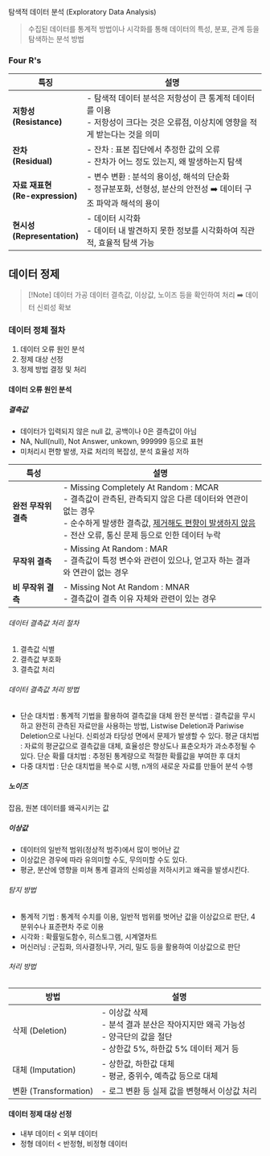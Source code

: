 탐색적 데이터 분석 (Exploratory Data Analysis)
> 수집된 데이터를 통계적 방법이나 시각화를 통해 데이터의 특성, 분포, 관계 등을 탐색하는 분석 방법

### Four R's
| 특징                            | 설명                                                                            |
| ----------------------------- | ----------------------------------------------------------------------------- |
| **저항성<br>(Resistance)**       | - 탐색적 데이터 분석은 저항성이 큰 통계적 데이터를 이용<br>- 저항성이 크다는 것은 오류점, 이상치에 영향을 적게 받는다는 것을 의미 |
| **잔차<br>(Residual)**          | - 잔차 : 표본 집단에서 추정한 값의 오류<br>- 잔차가 어느 정도 있는지, 왜 발생하는지 탐색                       |
| **자료 재표현<br>(Re-expression)** | - 변수 변환 : 분석의 용이성, 해석의 단순화<br>- 정규분포화, 선형성, 분산의 안전성 ➡️ 데이터 구조 파악과 해석의 용이      |
| **현시성<br>(Representation)**   | - 데이터 시각화<br>- 데이터 내 발견하지 못한 정보를 시각화하여 직관적, 효율적 탐색 가능                         |
## 데이터 정제

> [!Note] 데이터 가공
> 데이터 결측값, 이상값, 노이즈 등을 확인하여 처리 ➡️ 데이터 신뢰성 확보

### 데이터 정체 절차
1. 데이터 오류 원인 분석 
2. 정제 대상 선정
3. 정제 방법 결정 및 처리

#### 데이터 오류 원인 분석
##### 결측값
- 데이터가 입력되지 않은 null 값, 공백이나 0은 결측값이 아님
- NA, Null(null), Not Answer, unkown, 999999 등으로 표현
- 미처리시 편향 발생, 자료 처리의 복잡성, 분석 효율성 저하

| 특성            | 설명                                                                                                                                                        |
| ------------- | --------------------------------------------------------------------------------------------------------------------------------------------------------- |
| **완전 무작위 결측** | - Missing Completely At Random : MCAR<br>- 결측값이 관측된, 관측되지 않은 다른 데이터와 연관이 없는 경우<br>- 순수하게 발생한 결측값, <U>제거해도 편향이 발생하지 않음</U><br>- 전산 오류, 통신 문제 등으로 인한 데이터 누락 |
| **무작위 결측**    | - Missing At Random : MAR<br>- 결측값이 특정 변수와 관련이 있으나, 얻고자 하는 결과와 연관이 없는 경우                                                                                  |
| **비 무작위 결측**  | - Missing Not At Random : MNAR<br>- 결측값이 결측 이유 자체와 관련이 있는 경우                                                                                              |
###### 데이터 결측값 처리 절차
1. 결측값 식별
2. 결측값 부호화
3. 결측값 처리
###### 데이터 결측값 처리 방법
- 단순 대치법 : 통계적 기법을 활용하여 결측값을 대체
	  완전 분석법 : 결측값을 무시하고 완전히 관측된 자료만을 사용하는 방법, Listwise Deletion과 Pariwise Deletion으로 나뉜다. 신뢰성과 타당성 면에서 문제가 발생할 수 있다.
	  평균 대치법 : 자료의 평균값으로 결측값을 대체, 효율성은 향상도나 표춘오차가 과소추정될 수 있다.
	  단순 확률 대치법 : 추정된 통계량으로 적절한 확률값을 부여한 후 대치
- 다중 대치법 : 단순 대치법을 복수로 시행, n개의 새로운 자료를 만들어 분석 수행


##### 노이즈
잡음, 원본 데이터를 왜곡시키는 값

##### 이상값
- 데이터의 일반적 범위(정상적 범주)에서 많이 벗어난 값
- 이상값은 경우에 따라 유의미할 수도, 무의미할 수도 있다.
- 평균, 분산에 영향을 미쳐 통계 결과의 신뢰성을 저하시키고 왜곡을 발생시킨다.
###### 탐지 방법
- 통계적 기법 : 통계적 수치를 이용, 일반적 범위를 벗어난 값을 이상값으로 판단, 4분위수나 표준편차 주로 이용
- 시각화 : 확률밀도함수, 히스토그램, 시계열차트
- 머신러닝 : 군집화, 의사결정나무, 거리, 밀도 등을 활용하여 이상값으로 판단
###### 처리 방법
| 방법                  | 설명                                                                                |
| ------------------- | --------------------------------------------------------------------------------- |
| 삭제 (Deletion)       | - 이상값 삭제<br>- 분석 결과 분산은 작아지지만 왜곡 가능성<br>- 양극단의 값을 절단<br>- 상한값 5%, 하한값 5% 데이터 제거 등 |
| 대체 (Imputation)     | - 상한값, 하한값 대체<br>- 평균, 중위수, 예측값 등으로 대체                                            |
| 변환 (Transformation) | - 로그 변환 등 실제 값을 변형해서 이상값 처리                                                       |

#### 데이터 정제 대상 선정
- 내부 데이터 < 외부 데이터
- 정형 데이터 < 반정형, 비정형 데이터

